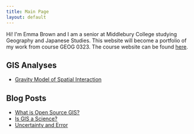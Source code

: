 ```yaml
---
title: Main Page
layout: default
---
```



Hi! I'm Emma Brown and I am a senior at Middlebury College studying Geography and Japanese Studies. This website will become a portfolio of my work from course GEOG 0323. The course website can be found [here](https://gis4dev.github.io).

## GIS Analyses
- [Gravity Model of Spatial Interaction](gravity/gravity.md)

## Blog Posts
- [What is Open Source GIS?](blog-posts/open-source.md)
- [Is GIS a Science?](blog-posts/GIS-as-science.md)
- [Uncertainty and Error](blog-posts/uncertainty.md)
